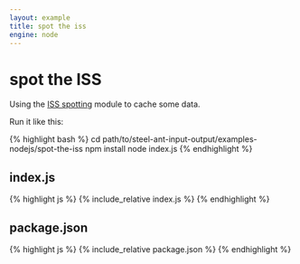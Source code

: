 ```yaml
---
layout: example
title: spot the iss
engine: node
---
```

# spot the ISS

Using the [ISS spotting](https://www.npmjs.com/package/spotthestation-rss-reader) module to cache some data.  

Run it like this:


{% highlight bash %}
cd path/to/steel-ant-input-output/examples-nodejs/spot-the-iss
npm install
node index.js
{% endhighlight %}


## index.js  

{% highlight js %}
{% include_relative index.js %}
{% endhighlight %}

## package.json  

{% highlight js %}
{% include_relative package.json %}
{% endhighlight %}

